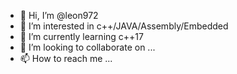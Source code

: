 - 👋 Hi, I’m @leon972
- 👀 I’m interested in c++/JAVA/Assembly/Embedded
- 🌱 I’m currently learning c++17
- 💞️ I’m looking to collaborate on ...
- 📫 How to reach me ...

<!---
leon972/leon972 is a ✨ special ✨ repository because its `README.md` (this file) appears on your GitHub profile.
You can click the Preview link to take a look at your changes.
--->
